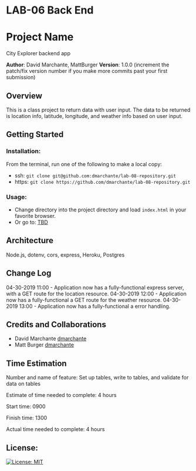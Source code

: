 # LAB-06 Back End

# Project Name

City Explorer backend app

**Author**: David Marchante, MattBurger
**Version**: 1.0.0 (increment the patch/fix version number if you make more commits past your first submission)

## Overview
This is a class project to return data with user input. The data to be returned is location info, latitude, longitude, and weather info based on user input.

## Getting Started

### Installation:
From the terminal, run one of the following to make a local copy:
* ssh: `git clone git@github.com:dmarchante/lab-08-repository.git`
* https: `git clone https://github.com/dmarchante/lab-08-repository.git`

### Usage:
* Change directory into the project directory and load `index.html` in your favorite browser.
* Or go to: [TBD](TBD)

## Architecture
  Node.js, dotenv, cors, express, Heroku, Postgres

## Change Log

04-30-2019 11:00 - Application now has a fully-functional express server, with a GET route for the location resource.
04-30-2019 12:00 - Application now has a fully-functional a GET route for the weather resource.
04-30-2019 13:00 - Application now has a fully-functional a error handling.


## Credits and Collaborations
* David Marchante [dmarchante](https://github.com/dmarchante)
* Matt Burger [dmarchante](https://github.com/mattburger)

## Time Estimation

  Number and name of feature: Set up tables, write to tables, and validate for data on tables

  Estimate of time needed to complete: 4 hours

  Start time: 0900

  Finish time: 1300

  Actual time needed to complete: 4 hours

## License:
[![License: MIT](https://img.shields.io/badge/License-MIT-yellow.svg)](https://github.com/dmarchante/lab-08-repository/blob/master/LICENSE)
